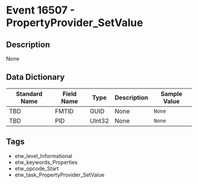 # Event 16507 - PropertyProvider_SetValue

## Description
None

## Data Dictionary
|Standard Name|Field Name|Type|Description|Sample Value|
|---|---|---|---|---|
|TBD|FMTID|GUID|None|`None`|
|TBD|PID|UInt32|None|`None`|

## Tags
* etw_level_Informational
* etw_keywords_Properties
* etw_opcode_Start
* etw_task_PropertyProvider_SetValue